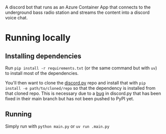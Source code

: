 A discord bot that runs as an Azure Container App that connects to the underground bass radio station and streams the content into a discord voice chat.

# Running locally
## Installing dependencies
Run `pip install -r requirements.txt` (or the same command but with `uv`) to install most of the dependencies.

You'll then want to clone the [discord.py](https://github.com/Rapptz/discord.py) repo and install that with `pip install -e path/to/cloned/repo` so that the dependency is installed from that cloned repo. This is necessary due to a [bug](https://github.com/Rapptz/discord.py/issues/10207) in discord.py that has been fixed in their main branch but has not been pushed to PyPI yet.

## Running
Simply run with `python main.py` or `uv run .main.py`